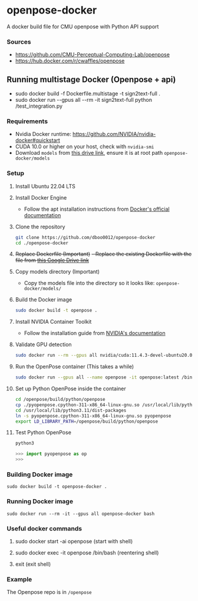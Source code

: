 # openpose-docker
A docker build file for CMU openpose with Python API support

### Sources
- https://github.com/CMU-Perceptual-Computing-Lab/openpose
- https://hub.docker.com/r/cwaffles/openpose

## Running multistage Docker (Openpose + api)
- sudo docker build -f Dockerfile.multistage -t sign2text-full .
- sudo docker run --gpus all --rm -it sign2text-full python /test_integration.py

### Requirements
- Nvidia Docker runtime: https://github.com/NVIDIA/nvidia-docker#quickstart
- CUDA 10.0 or higher on your host, check with `nvidia-smi`
- Download `models` from [this drive link](https://drive.google.com/drive/folders/16Q0DSqVUwp4e7sV7BXrS64S-094m7RNk?usp=drive_link), ensure it is at root path `openpose-docker/models`

### Setup

1. Install Ubuntu 22.04 LTS

2. Install Docker Engine
   - Follow the apt installation instructions from [Docker's official documentation](https://docs.docker.com/engine/install/ubuntu/)

3. Clone the repository
   ```bash
   git clone https://github.com/dboo0012/openpose-docker
   cd ./openpose-docker
   ```

4. ~~Replace Dockerfile (Important)~~
  ~~- Replace the existing Dockerfile with the file from [this Google Drive link](https://drive.google.com/file/d/1cfEdG10LpZe4FPVj3aIzd8i8ZbrFBhHz/view?usp=drive_link)~~

5. Copy models directory (Important)
   - Copy the models file into the directory so it looks like: `openpose-docker/models/`

6. Build the Docker image
   ```bash
   sudo docker build -t openpose .
   ```

7. Install NVIDIA Container Toolkit
   - Follow the installation guide from [NVIDIA's documentation](https://docs.nvidia.com/datacenter/cloud-native/container-toolkit/latest/install-guide.html)

8. Validate GPU detection
   ```bash
   sudo docker run --rm --gpus all nvidia/cuda:11.4.3-devel-ubuntu20.04 nvidia-smi
   ```

9. Run the OpenPose container (This takes a while)
   ```bash
   sudo docker run --gpus all --name openpose -it openpose:latest /bin/bash
   ```

10. Set up Python OpenPose inside the container
    ```bash
    cd /openpose/build/python/openpose
    cp ./pyopenpose.cpython-311-x86_64-linux-gnu.so /usr/local/lib/python3.11/dist-packages
    cd /usr/local/lib/python3.11/dist-packages
    ln -s pyopenpose.cpython-311-x86_64-linux-gnu.so pyopenpose
    export LD_LIBRARY_PATH=/openpose/build/python/openpose
    ```

11. Test Python OpenPose
    ```bash
    python3
    ```
    ```python
    >>> import pyopenpose as op
    >>> 
    ```

### Building Docker image
`sudo docker build -t openpose-docker .`

### Running Docker image
`sudo docker run --rm -it --gpus all openpose-docker bash`

### Useful docker commands

1. sudo docker start -ai openpose (start with shell)

2. sudo docker exec -it openpose /bin/bash (reentering shell)

3. exit (exit shell)

### Example
The Openpose repo is in `/openpose`